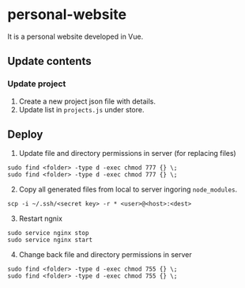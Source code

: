 # personal-website
It is a personal website developed in Vue.

## Update contents
### Update project
1. Create a new project json file with details.
2. Update list in `projects.js` under store.

## Deploy
1. Update file and directory permissions in server (for replacing files)
```
sudo find <folder> -type d -exec chmod 777 {} \;
sudo find <folder> -type d -exec chmod 777 {} \;
```

2. Copy all generated files from local to server ingoring `node_modules`.
```
scp -i ~/.ssh/<secret key> -r * <user>@<host>:<dest>
```

3. Restart ngnix
```
sudo service nginx stop
sudo service nginx start
```

4. Change back file and directory permissions in server
```
sudo find <folder> -type d -exec chmod 755 {} \;
sudo find <folder> -type d -exec chmod 755 {} \;
```
